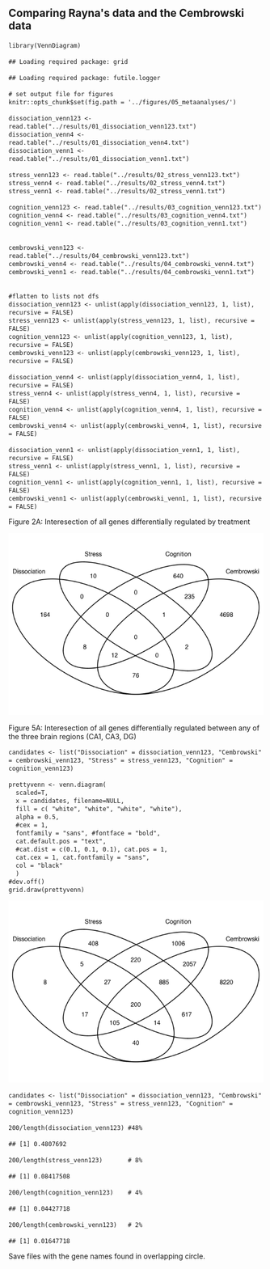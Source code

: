 Comparing Rayna's data and the Cembrowski data
----------------------------------------------

    library(VennDiagram)

    ## Loading required package: grid

    ## Loading required package: futile.logger

    # set output file for figures 
    knitr::opts_chunk$set(fig.path = '../figures/05_metaanalyses/')

    dissociation_venn123 <- read.table("../results/01_dissociation_venn123.txt")
    dissociation_venn4 <- read.table("../results/01_dissociation_venn4.txt")
    dissociation_venn1 <- read.table("../results/01_dissociation_venn1.txt")

    stress_venn123 <- read.table("../results/02_stress_venn123.txt")
    stress_venn4 <- read.table("../results/02_stress_venn4.txt")
    stress_venn1 <- read.table("../results/02_stress_venn1.txt")

    cognition_venn123 <- read.table("../results/03_cognition_venn123.txt")
    cognition_venn4 <- read.table("../results/03_cognition_venn4.txt")
    cognition_venn1 <- read.table("../results/03_cognition_venn1.txt")


    cembrowski_venn123 <- read.table("../results/04_cembrowski_venn123.txt")
    cembrowski_venn4 <- read.table("../results/04_cembrowski_venn4.txt")
    cembrowski_venn1 <- read.table("../results/04_cembrowski_venn1.txt")


    #flatten to lists not dfs
    dissociation_venn123 <- unlist(apply(dissociation_venn123, 1, list), recursive = FALSE)
    stress_venn123 <- unlist(apply(stress_venn123, 1, list), recursive = FALSE)
    cognition_venn123 <- unlist(apply(cognition_venn123, 1, list), recursive = FALSE)
    cembrowski_venn123 <- unlist(apply(cembrowski_venn123, 1, list), recursive = FALSE)

    dissociation_venn4 <- unlist(apply(dissociation_venn4, 1, list), recursive = FALSE)
    stress_venn4 <- unlist(apply(stress_venn4, 1, list), recursive = FALSE)
    cognition_venn4 <- unlist(apply(cognition_venn4, 1, list), recursive = FALSE)
    cembrowski_venn4 <- unlist(apply(cembrowski_venn4, 1, list), recursive = FALSE)

    dissociation_venn1 <- unlist(apply(dissociation_venn1, 1, list), recursive = FALSE)
    stress_venn1 <- unlist(apply(stress_venn1, 1, list), recursive = FALSE)
    cognition_venn1 <- unlist(apply(cognition_venn1, 1, list), recursive = FALSE)
    cembrowski_venn1 <- unlist(apply(cembrowski_venn1, 1, list), recursive = FALSE)

Figure 2A: Interesection of all genes differentially regulated by
treatment

![](../figures/05_metaanalyses/VennDiagramTreatement4-1.png)

Figure 5A: Interesection of all genes differentially regulated between
any of the three brain regions (CA1, CA3, DG)

    candidates <- list("Dissociation" = dissociation_venn123, "Cembrowski" = cembrowski_venn123, "Stress" = stress_venn123, "Cognition" = cognition_venn123)

    prettyvenn <- venn.diagram(
      scaled=T,
      x = candidates, filename=NULL, 
      fill = c( "white", "white", "white", "white"),
      alpha = 0.5,
      #cex = 1, 
      fontfamily = "sans", #fontface = "bold",
      cat.default.pos = "text",
      #cat.dist = c(0.1, 0.1, 0.1), cat.pos = 1,
      cat.cex = 1, cat.fontfamily = "sans",
      col = "black"
      )
    #dev.off()
    grid.draw(prettyvenn)

![](../figures/05_metaanalyses/VennDiagramRegion-1.png)

    candidates <- list("Dissociation" = dissociation_venn123, "Cembrowski" = cembrowski_venn123, "Stress" = stress_venn123, "Cognition" = cognition_venn123)

    200/length(dissociation_venn123) #48%

    ## [1] 0.4807692

    200/length(stress_venn123)       # 8%

    ## [1] 0.08417508

    200/length(cognition_venn123)    # 4%

    ## [1] 0.04427718

    200/length(cembrowski_venn123)   # 2%

    ## [1] 0.01647718

Save files with the gene names found in overlapping circle.
